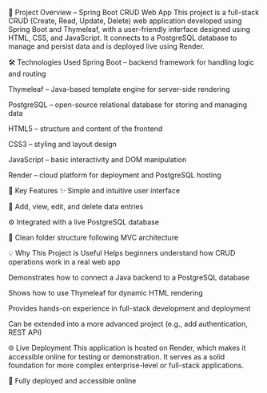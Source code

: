 📘 Project Overview – Spring Boot CRUD Web App
This project is a full-stack CRUD (Create, Read, Update, Delete) web application developed using Spring Boot and Thymeleaf,
with a user-friendly interface designed using HTML, CSS, and JavaScript. It connects to a PostgreSQL database to manage and
persist data and is deployed live using Render.

🛠️ Technologies Used
Spring Boot – backend framework for handling logic and routing

Thymeleaf – Java-based template engine for server-side rendering

PostgreSQL – open-source relational database for storing and managing data

HTML5 – structure and content of the frontend

CSS3 – styling and layout design

JavaScript – basic interactivity and DOM manipulation

Render – cloud platform for deployment and PostgreSQL hosting

🎯 Key Features
✨ Simple and intuitive user interface

📝 Add, view, edit, and delete data entries

⚙️ Integrated with a live PostgreSQL database

📁 Clean folder structure following MVC architecture

💡 Why This Project is Useful
Helps beginners understand how CRUD operations work in a real web app

Demonstrates how to connect a Java backend to a PostgreSQL database

Shows how to use Thymeleaf for dynamic HTML rendering

Provides hands-on experience in full-stack development and deployment

Can be extended into a more advanced project (e.g., add authentication, REST API)

🌐 Live Deployment
This application is hosted on Render, which makes it accessible online for testing or demonstration. 
It serves as a solid foundation for more complex enterprise-level or full-stack applications.



🚀 Fully deployed and accessible online

